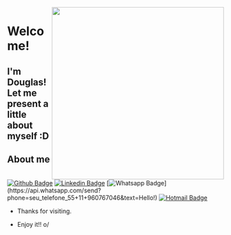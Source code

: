 <img align="right" width="400" height="400" src="https://www.dropbox.com/home/images?preview=dougapple.png">
 
# Welcome!
 
## I'm Douglas! Let me present a little about myself :D
 

 
 
## About me 
[![Github Badge](https://img.shields.io/badge/-Github-000?style=flat-square&logo=Github&logoColor=white&link=https://github.com/douglascf12)](https://github.com/douglascf12)
[![Linkedin Badge](https://img.shields.io/badge/-LinkedIn-blue?style=flat-square&logo=Linkedin&logoColor=white&link=https://www.linkedin.com/in/douglascf12)](https://www.linkedin.com/in/douglascf12)
[![Whatsapp Badge](https://img.shields.io/badge/-Whatsapp-4CA143?style=flat-square&labelColor=4CA143&logo=whatsapp&logoColor=white&link=https://api.whatsapp.com/send?phone=seu_telefone_55+11+960767046&text=Hello!)](https://api.whatsapp.com/send?phone=seu_telefone_55+11+960767046&text=Hello!)
[![Hotmail Badge](https://img.shields.io/badge/-Hotmail-c14438?style=flat-square&logo=Hotmail&logoColor=white&link=mailto:douglascf12@live.com)](mailto:douglascf12@live.com)
 
- Thanks for visiting. 
 
- Enjoy it!! o/
